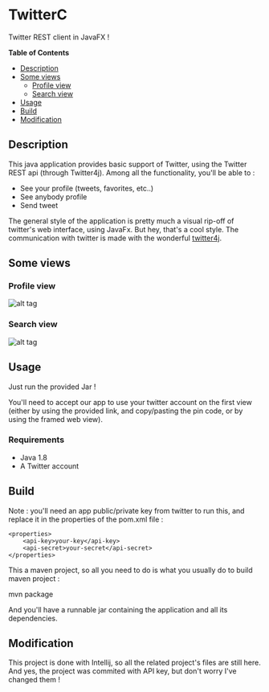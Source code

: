 # TwitterC
Twitter REST client in JavaFX !

**Table of Contents**

- [Description](#description)
- [Some views](#some-views)
	- [Profile view](#profile-view)
	- [Search view](#search-view)
- [Usage](#usage)
- [Build](#build)
- [Modification](#modification)

## Description
This java application provides basic support of Twitter, using the Twitter REST api (through Twitter4j). Among all the functionality, you'll be able to :

- See your profile (tweets, favorites, etc..)
- See anybody profile
- Send tweet
 
The general style of the application is pretty much a visual rip-off of twitter's web interface, using JavaFx. But hey, that's a cool style. The communication with twitter is made with the wonderful [twitter4j](http://twitter4j.org/en/index.html).
 
## Some views
### Profile view
![alt tag](http://i.imgur.com/zO2kxrd.png)

### Search view
![alt tag](http://i.imgur.com/HlsZeBF.png)

## Usage
Just run the provided Jar !

You'll need to accept our app to use your twitter account on the first view (either by using the provided link, and copy/pasting the pin code, or by using the framed web view).

### Requirements
- Java 1.8
- A Twitter account

## Build
Note : you'll need an app public/private key from twitter to run this, and replace it in the properties of the pom.xml file :

    <properties>
        <api-key>your-key</api-key>
        <api-secret>your-secret</api-secret>
    </properties>

This a maven project, so all you need to do is what you usually do to build maven project :

   mvn package

And you'll have a runnable jar containing the application and all its dependencies.

## Modification
This project is done with Intellij, so all the related project's files are still here. And yes, the project was commited with API key, but don't worry I've changed them !
